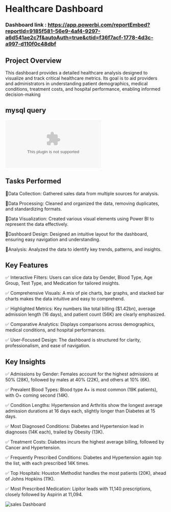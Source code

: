 # Healthcare Dashboard
### Dashboard link : https://app.powerbi.com/reportEmbed?reportId=9185f581-56e9-4af4-9297-a6d541ae2c7f&autoAuth=true&ctid=f36f7acf-1778-4d3c-a997-d110f0c48dbf

## Project Overview
 
This dashboard provides a detailed healthcare analysis designed to visualize and track critical healthcare metrics. Its goal is to aid providers and administrators in understanding patient demographics, medical conditions, treatment costs, and hospital performance, enabling informed decision-making
## mysql query
![mysql](https://github.com/Haruharun/Healthcare/blob/3f5b4aa0a011d2773a6fadc5314d7f16bbcab6f4/health%20queries.docx)

## Tasks Performed

 🔺Data Collection: Gathered sales data from multiple sources for analysis.

 🔺Data Processing: Cleaned and organized the data, removing duplicates, and standardizing formats.

 🔺Data Visualization: Created various visual elements using Power BI to represent the data effectively.

 🔺Dashboard Design: Designed an intuitive layout for the dashboard, ensuring easy navigation and understanding.

 🔺Analysis: Analyzed the data to identify key trends, patterns, and insights.

## Key Features
✅ Interactive Filters: Users can slice data by Gender, Blood Type, Age Group, Test Type, and Medication for tailored insights.

✅ Comprehensive Visuals: A mix of pie charts, bar graphs, and stacked bar charts makes the data intuitive and easy to comprehend.

✅ Highlighted Metrics: Key numbers like total billing ($1.42bn), average admission length (16 days), and patient count (56K) are clearly emphasized.

✅ Comparative Analytics: Displays comparisons across demographics, medical conditions, and hospital performances.


✅ User-Focused Design: The dashboard is structured for clarity, professionalism, and ease of navigation.



## Key Insights

✅ Admissions by Gender: Females account for the highest admissions at 50% (28K), followed by males at 40% (22K), and others at 10% (6K).

✅ Prevalent Blood Types: Blood type A+ is most common (19K patients), with O+ coming second (14K).

✅ Condition Lengths: Hypertension and Arthritis show the longest average admission durations at 16 days each, slightly longer than Diabetes at 15 days.

✅ Most Diagnosed Conditions: Diabetes and Hypertension lead in diagnoses (14K each), trailed by Obesity (13K).

✅ Treatment Costs: Diabetes incurs the highest average billing, followed by Cancer and Hypertension.

✅ Frequently Prescribed Conditions: Diabetes and Hypertension again top the list, with each prescribed 14K times.

✅ Top Hospitals: Houston Methodist handles the most patients (20K), ahead of Johns Hopkins (11K).

✅ Most Prescribed Medication: Lipitor leads with 11,140 prescriptions, closely followed by Aspirin at 11,094.

 

![sales Dashboard](https://github.com/Haruharun/sales_Report/blob/d6fec5868d714301fed05a577d9a18a3eadaf5bd/Screenshot%202025-03-08%20133125.png)

